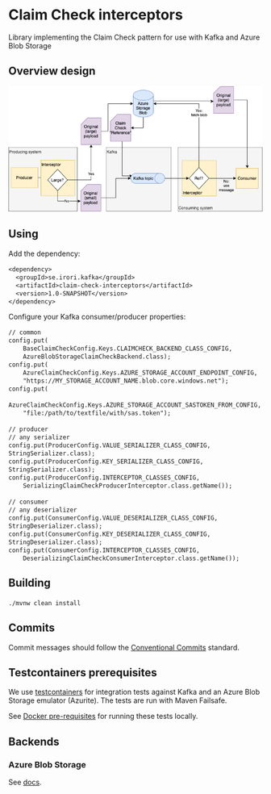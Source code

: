 # Claim Check interceptors
Library implementing the Claim Check pattern for use with Kafka and Azure Blob Storage

## Overview design
![Claim check interceptor design diagram](/docs/claim-check-blob.png)

## Using
Add the dependency:
```
<dependency>
  <groupId>se.irori.kafka</groupId>
  <artifactId>claim-check-interceptors</artifactId>
  <version>1.0-SNAPSHOT</version>
</dependency>
```

Configure your Kafka consumer/producer properties:
```
// common
config.put(
    BaseClaimCheckConfig.Keys.CLAIMCHECK_BACKEND_CLASS_CONFIG,
    AzureBlobStorageClaimCheckBackend.class);
config.put(
    AzureClaimCheckConfig.Keys.AZURE_STORAGE_ACCOUNT_ENDPOINT_CONFIG,
    "https://MY_STORAGE_ACCOUNT_NAME.blob.core.windows.net");    
config.put(
    AzureClaimCheckConfig.Keys.AZURE_STORAGE_ACCOUNT_SASTOKEN_FROM_CONFIG,
    "file:/path/to/textfile/with/sas.token");   

// producer
// any serializer
config.put(ProducerConfig.VALUE_SERIALIZER_CLASS_CONFIG, StringSerializer.class);
config.put(ProducerConfig.KEY_SERIALIZER_CLASS_CONFIG, StringSerializer.class);
config.put(ProducerConfig.INTERCEPTOR_CLASSES_CONFIG,
    SerializingClaimCheckProducerInterceptor.class.getName());
    
// consumer 
// any deserializer
config.put(ConsumerConfig.VALUE_DESERIALIZER_CLASS_CONFIG, StringDeserializer.class);
config.put(ConsumerConfig.KEY_DESERIALIZER_CLASS_CONFIG, StringDeserializer.class);
config.put(ConsumerConfig.INTERCEPTOR_CLASSES_CONFIG,
    DeserializingClaimCheckConsumerInterceptor.class.getName());
```

## Building 

`./mvnw clean install`

## Commits

Commit messages should follow the [Conventional Commits](https://www.conventionalcommits.org/en/v1.0.0/) standard.

## Testcontainers prerequisites
We use [testcontainers](https://www.testcontainers.org) for integration tests against Kafka and an
Azure Blob Storage emulator (Azurite). The tests are run with Maven Failsafe.

See [Docker pre-requisites](https://www.testcontainers.org/supported_docker_environment/)
for running these tests locally.

## Backends

### Azure Blob Storage
See [docs](./claim-check-interceptors-azure/README.md).
